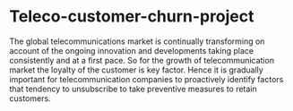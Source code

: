 # Teleco-customer-churn-project
The global telecommunications market is continually transforming on account of the ongoing innovation and developments taking place consistently and at a first pace. So for the growth of telecommunication market the loyalty of the customer is key factor.
Hence it is gradually important for telecommunication companies to proactively identify factors that tendency to unsubscribe to take preventive measures to retain customers.
